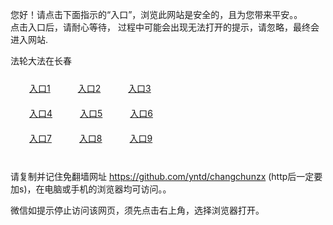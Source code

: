您好！请点击下面指示的“入口”，浏览此网站是安全的，且为您带来平安。。 <br/>
点击入口后，请耐心等待， 过程中可能会出现无法打开的提示，请忽略，最终会进入网站. </br>

法轮大法在长春<br/>
<div style="padding:10px"><a style="margin:20px" target="_blank" href="https://d2fysig1reblij.cloudfront.net/2Qpsp?nfgdgv" id="ccLink1" rel="nofollow">入口1</a> <a target="_blank" style="margin:20px" href="https://dtwg7ry1mo0vq.cloudfront.net/2Qpsp?dplsktdb" id="ccLink2" rel="nofollow">入口2</a> <a style="margin:20px" target="_blank" href="https://d2c8920tgaq8z2.cloudfront.net/2Qpsp?zqghbywe" id="ccLink3" rel="nofollow">入口3</a></div>

<div style="padding:10px" ><a style="margin:20px" target="_blank" href="https://d2fysig1reblij.cloudfront.net/2Qpsp?nfgdgv" id="ccLink4" rel="nofollow">入口4</a> <a style="margin:20px" href="https://dtwg7ry1mo0vq.cloudfront.net/2Qpsp?dplsktdb" target="_blank" id="ccLink5" rel="nofollow">入口5</a> <a style="margin:20px" href="https://d2c8920tgaq8z2.cloudfront.net/2Qpsp?zqghbywe" target="_blank" id="ccLink6" rel="nofollow">入口6</a></div>

<div style="padding:10px"><a style="margin:20px" target="_blank" href="https://d2fysig1reblij.cloudfront.net/2Qpsp?nfgdgv" id="ccLink7" rel="nofollow">入口7</a> <a style="margin:20px" href="https://dtwg7ry1mo0vq.cloudfront.net/2Qpsp?dplsktdb" target="_blank" id="ccLink8" rel="nofollow">入口8</a> <a style="margin:20px" target="_blank" href="https://d2c8920tgaq8z2.cloudfront.net/2Qpsp?zqghbywe" id="ccLink9" rel="nofollow">入口9</a></div>

<br/>



请复制并记住免翻墙网址 https://github.com/yntd/changchunzx (http后一定要加s)，在电脑或手机的浏览器均可访问。。<br/>

微信如提示停止访问该网页，须先点击右上角，选择浏览器打开。
